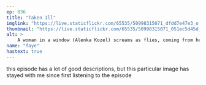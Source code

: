 ```yaml
---
ep: 036
title: "Taken Ill"
imglink: "https://live.staticflickr.com/65535/50998315071_dfdd7e47e3_o.jpg"
thumbnail: "https://live.staticflickr.com/65535/50998315071_051ec5d45d_q.jpg"
alt: >
    A woman in a window (Alenka Kozel) screams as flies, coming from her mouth, start to cover the glass.
name: "faye"
hastext: true
---
```

this episode has a lot of good descriptions, but this particular image has stayed with me since first listening to the episode